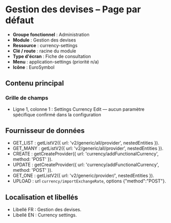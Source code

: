 # Gestion des devises – Page par défaut

- **Groupe fonctionnel** : Administration
- **Module** : Gestion des devises
- **Ressource** : currency-settings
- **Clé / route** : racine du module
- **Type d'écran** : Fiche de consultation
- **Menu** : application-settings (priorité n/a)
- **Icône** : EuroSymbol

## Contenu principal
### Grille de champs
- Ligne 1, colonne 1 : Settings Currency Edit — aucun paramètre spécifique confirmé dans la configuration

## Fournisseur de données
- GET_LIST : getListV2({
  url: 'v2/generic/all/provider',
  nestedEntities
}).
- GET_MANY : getListV2({
  url: 'v2/generic/all/provider',
  nestedEntities
}).
- CREATE : getCreateProvider({
  url: 'currency/addFunctionalCurrency',
  method: 'POST'
}).
- UPDATE : getCreateProvider({
  url: 'currency/addFunctionalCurrency',
  method: 'POST'
}).
- GET_ONE : getListV2({
  url: 'v2/generic/provider/',
  nestedEntities
}).
- UPLOAD : url `currency/importExchangeRate`, options {"method":"POST"}.

## Localisation et libellés
- Libellé FR : Gestion des devises.
- Libellé EN : Currency settings.